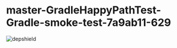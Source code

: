 # master-GradleHappyPathTest-Gradle-smoke-test-7a9ab11-629

![depshield](https://ci.dev.depshield.sonatype.org/badges/depshield-ci/master-GradleHappyPathTest-Gradle-smoke-test-7a9ab11-629/depshield.svg)